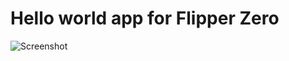 # Hello world app for Flipper Zero
![Screenshot](https://github.com/ourovoros/HelloFlipperZero/assets/4804527/cb4af794-8a7f-4e4c-9259-93019d5a6dcb)
